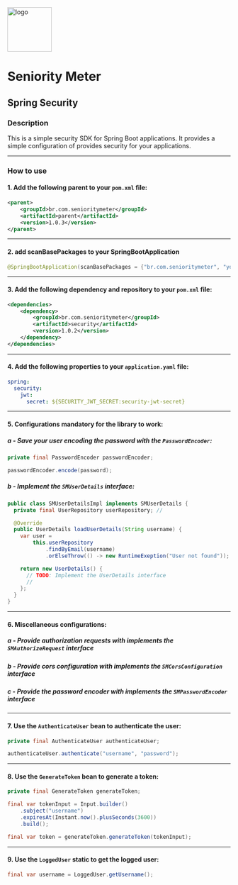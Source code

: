 <img src="https://github.com/SeniorityMeter/spring-sm-starter-bom/assets/36059306/ebfcb364-caea-48eb-972a-2d1ae63f4cdb" alt="logo" width="100"/>

# Seniority Meter
## Spring Security

### Description
This is a simple security SDK for Spring Boot applications. It provides a simple configuration of provides security for your applications. 

___

### How to use
#### 1. Add the following parent to your `pom.xml` file:

```xml
<parent>
    <groupId>br.com.senioritymeter</groupId>
    <artifactId>parent</artifactId>
    <version>1.0.3</version>
</parent>
```
___

#### 2. add scanBasePackages to your SpringBootApplication
```java
@SpringBootApplication(scanBasePackages = {"br.com.senioritymeter", "your.package.name.here"})
```
___

#### 3. Add the following dependency and repository to your `pom.xml` file:

```xml
<dependencies>
    <dependency>
        <groupId>br.com.senioritymeter</groupId>
        <artifactId>security</artifactId>
        <version>1.0.2</version>
    </dependency>
</dependencies>
```
___

#### 4. Add the following properties to your `application.yaml` file:

```yaml
spring:
  security:
    jwt:
      secret: ${SECURITY_JWT_SECRET:security-jwt-secret}
```
___

#### 5. Configurations mandatory for the library to work:

##### a - Save your user encoding the password with the `PasswordEncoder`:

```java
private final PasswordEncoder passwordEncoder;

passwordEncoder.encode(password);
```

##### b - Implement the `SMUserDetails` interface:
```java
public class SMUserDetailsImpl implements SMUserDetails {
  private final UserRepository userRepository; // 

  @Override
  public UserDetails loadUserDetails(String username) {
    var user =
        this.userRepository
            .findByEmail(username)
            .orElseThrow(() -> new RuntimeExeption("User not found"));

    return new UserDetails() {
      // TODO: Implement the UserDetails interface
      // 
    };
  }
}
```

___

#### 6. Miscellaneous configurations:

##### a - Provide authorization requests with implements the `SMAuthorizeRequest` interface
##### b - Provide cors configuration with implements the `SMCorsConfiguration` interface
##### c - Provide the password encoder with implements the `SMPasswordEncoder` interface

___

#### 7. Use the `AuthenticateUser` bean to authenticate the user:

```java
private final AuthenticateUser authenticateUser;

authenticateUser.authenticate("username", "password");
```
___

#### 8. Use the `GenerateToken` bean to generate a token:

```java
private final GenerateToken generateToken;

final var tokenInput = Input.builder()
    .subject("username")
    .expiresAt(Instant.now().plusSeconds(3600))
    .build();

final var token = generateToken.generateToken(tokenInput);
```
___

#### 9. Use the `LoggedUser` static to get the logged user:

```java
final var username = LoggedUser.getUsername();
```
